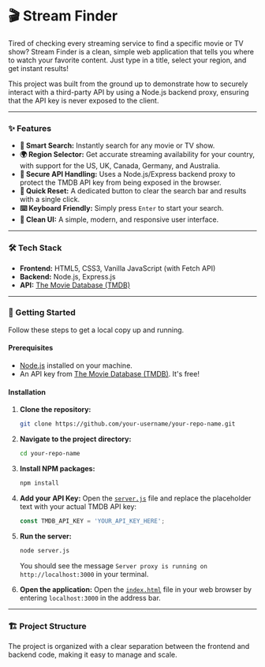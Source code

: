 # 🎬 Stream Finder

Tired of checking every streaming service to find a specific movie or TV show? Stream Finder is a clean, simple web application that tells you where to watch your favorite content. Just type in a title, select your region, and get instant results!

This project was built from the ground up to demonstrate how to securely interact with a third-party API by using a Node.js backend proxy, ensuring that the API key is never exposed to the client.

---

### ✨ Features

*   **🔎 Smart Search:** Instantly search for any movie or TV show.
*   **🌍 Region Selector:** Get accurate streaming availability for your country, with support for the US, UK, Canada, Germany, and Australia.
*   **🔐 Secure API Handling:** Uses a Node.js/Express backend proxy to protect the TMDB API key from being exposed in the browser.
*   **🔄 Quick Reset:** A dedicated button to clear the search bar and results with a single click.
*   **⌨️ Keyboard Friendly:** Simply press `Enter` to start your search.
*   **💅 Clean UI:** A simple, modern, and responsive user interface.

---

### 🛠️ Tech Stack

*   **Frontend:** HTML5, CSS3, Vanilla JavaScript (with Fetch API)
*   **Backend:** Node.js, Express.js
*   **API:** [The Movie Database (TMDB)](https://www.themoviedb.org/)

---

### 🚀 Getting Started

Follow these steps to get a local copy up and running.

#### **Prerequisites**

*   [Node.js](https://nodejs.org/en/) installed on your machine.
*   An API key from [The Movie Database (TMDB)](https://www.themoviedb.org/documentation/api). It's free!

#### **Installation**

1.  **Clone the repository:**
    ```bash
    git clone https://github.com/your-username/your-repo-name.git
    ```

2.  **Navigate to the project directory:**
    ```bash
    cd your-repo-name
    ```

3.  **Install NPM packages:**
    ```bash
    npm install
    ```

4.  **Add your API Key:**
    Open the [`server.js`](https://github.com/bigricksosa/streamfinder/blob/main/server.js) file and replace the placeholder text with your actual TMDB API key:
    ```javascript
    const TMDB_API_KEY = 'YOUR_API_KEY_HERE';
    ```

5.  **Run the server:**
    ```bash
    node server.js
    ```
    You should see the message `Server proxy is running on http://localhost:3000` in your terminal.

6.  **Open the application:**
    Open the [`index.html`](https://github.com/bigricksosa/streamfinder/blob/main/index.html) file in your web browser by entering `localhost:3000` in the address bar.

---

### 🏗️ Project Structure

The project is organized with a clear separation between the frontend and backend code, making it easy to manage and scale.

